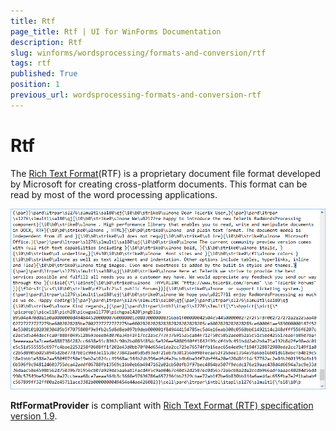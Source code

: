 ```yaml
---
title: Rtf
page_title: Rtf | UI for WinForms Documentation
description: Rtf
slug: winforms/wordsprocessing/formats-and-conversion/rtf
tags: rtf
published: True
position: 1
previous_url: wordsprocessing-formats-and-conversion-rtf
---
```


# Rtf



The [Rich Text Format](http://en.wikipedia.org/wiki/Rich_Text_Format)(RTF) is a proprietary document file format developed by Microsoft for creating cross-platform documents. This format can be read by most of the word processing applications.

![wordsprocessing-formats-and-conversion-rtf 001](images/wordsprocessing-formats-and-conversion-rtf001.png)

__RtfFormatProvider__ is compliant with [Rich Text Format (RTF) specification version 1.9](http://coolthingoftheday.blogspot.com/2007/01/rtf-19-specification-word-2007.html).
      
